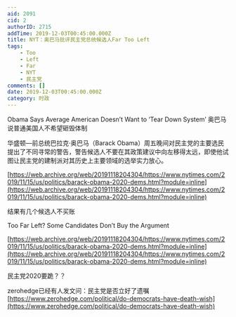 ```yaml
---
aid: 2091
cid: 2
authorID: 2715
addTime: 2019-12-03T00:45:00.000Z
title: NYT：奥巴马批评民主党总统候选人Far Too Left
tags:
    - Too
    - Left
    - Far
    - NYT
    - 民主党
comments: []
date: 2019-12-03T00:45:00.000Z
category: 时政
---
```


Obama Says Average American Doesn’t Want to ‘Tear Down System’ 奥巴马说普通美国人不希望砸毁体制

华盛顿—前总统巴拉克·奥巴马（Barack Obama）周五晚间对民主党的主要选民提出了不同寻常的警告，警告候选人不要在其政策建议中向左移得太远，即使他试图让民主党的建制派对其历史上主要领域的选举实力放心。

[https://web.archive.org/web/20191118204304/https://www.nytimes.com/2019/11/15/us/politics/barack-obama-2020-dems.html?module=inline](https://web.archive.org/web/20191118204304/https://www.nytimes.com/2019/11/15/us/politics/barack-obama-2020-dems.html?module=inline)

结果有几个候选人不买账

Too Far Left? Some Candidates Don’t Buy the Argument

[https://web.archive.org/web/20191118204304/https://www.nytimes.com/2019/11/15/us/politics/barack-obama-2020-dems.html?module=inline](https://web.archive.org/web/20191118204304/https://www.nytimes.com/2019/11/15/us/politics/barack-obama-2020-dems.html?module=inline)

民主党2020要跪？？

zerohedge已经有人发文问：民主党是否立好了遗嘱 [https://www.zerohedge.com/political/do-democrats-have-death-wish](https://www.zerohedge.com/political/do-democrats-have-death-wish)
